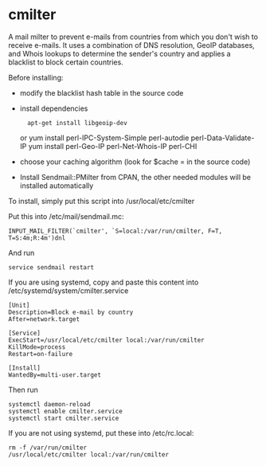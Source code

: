 cmilter
=======

A mail milter to prevent e-mails from countries from which you don't wish to
receive e-mails.
It uses a combination of DNS resolution,
GeoIP databases,
and Whois lookups to determine the sender's country and applies a blacklist to block certain countries.

Before installing:

* modify the blacklist hash table in the source code
* install dependencies

        apt-get install libgeoip-dev
    or
        yum install perl-IPC-System-Simple perl-autodie perl-Data-Validate-IP
        yum install perl-Geo-IP perl-Net-Whois-IP perl-CHI

* choose your caching algorithm (look for $cache = in the source code)
* Install Sendmail::PMilter from CPAN, the other needed modules will be installed automatically

To install, simply put this script into /usr/local/etc/cmilter

Put this into /etc/mail/sendmail.mc:

    INPUT_MAIL_FILTER(`cmilter', `S=local:/var/run/cmilter, F=T, T=S:4m;R:4m')dnl

And run

    service sendmail restart

If you are using systemd, copy and paste this content into
/etc/systemd/system/cmilter.service

    [Unit]
    Description=Block e-mail by country
    After=network.target

    [Service]
    ExecStart=/usr/local/etc/cmilter local:/var/run/cmilter
    KillMode=process
    Restart=on-failure

    [Install]
    WantedBy=multi-user.target

Then run

    systemctl daemon-reload
    systemctl enable cmilter.service
    systemctl start cmilter.service

If you are not using systemd, put these into /etc/rc.local:

    rm -f /var/run/cmilter
    /usr/local/etc/cmilter local:/var/run/cmilter
